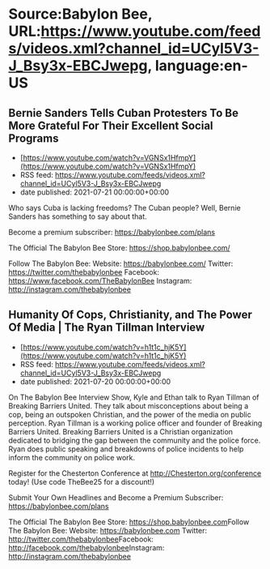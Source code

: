 # Source:Babylon Bee, URL:https://www.youtube.com/feeds/videos.xml?channel_id=UCyl5V3-J_Bsy3x-EBCJwepg, language:en-US

## Bernie Sanders Tells Cuban Protesters To Be More Grateful For Their Excellent Social Programs
 - [https://www.youtube.com/watch?v=VGNSx1HfmpY](https://www.youtube.com/watch?v=VGNSx1HfmpY)
 - RSS feed: https://www.youtube.com/feeds/videos.xml?channel_id=UCyl5V3-J_Bsy3x-EBCJwepg
 - date published: 2021-07-21 00:00:00+00:00

Who says Cuba is lacking freedoms? The Cuban people? Well, Bernie Sanders has something to say about that.

Become a premium subscriber:  https://babylonbee.com/plans

The Official The Babylon Bee Store:  https://shop.babylonbee.com/

Follow The Babylon Bee:
Website: https://babylonbee.com/
Twitter: https://twitter.com/thebabylonbee
Facebook: https://www.facebook.com/TheBabylonBee
Instagram: http://instagram.com/thebabylonbee

## Humanity Of Cops, Christianity, and The Power Of Media | The Ryan Tillman Interview
 - [https://www.youtube.com/watch?v=h1t1c_hjK5Y](https://www.youtube.com/watch?v=h1t1c_hjK5Y)
 - RSS feed: https://www.youtube.com/feeds/videos.xml?channel_id=UCyl5V3-J_Bsy3x-EBCJwepg
 - date published: 2021-07-20 00:00:00+00:00

On The Babylon Bee Interview Show, Kyle and Ethan talk to Ryan Tillman of Breaking Barriers United. They talk about misconceptions about being a cop, being an outspoken Christian, and the power of the media on public perception. Ryan Tillman is a working police officer and founder of Breaking Barriers United. Breaking Barriers United is a Christian organization dedicated to bridging the gap between the community and the police force. Ryan does public speaking and breakdowns of police incidents to help inform the community on police work. 

Register for the Chesterton Conference at http://Chesterton.org/conference today! (Use code TheBee25 for a discount!)

Submit Your Own Headlines and Become a Premium Subscriber: https://babylonbee.com/plans

The Official The Babylon Bee Store: https://shop.babylonbee.com​​​​
Follow The Babylon Bee:
Website: https://babylonbee.com​​​​
Twitter: http://twitter.com/thebabylonbee
​​​​Facebook: http://facebook.com/thebabylonbee
​​​​Instagram: http://instagram.com/thebabylonbee​

